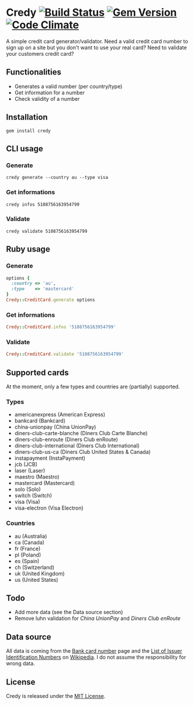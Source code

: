 # Credy [![Build Status](https://travis-ci.org/TimPetricola/Credy.png?branch=master)](https://travis-ci.org/TimPetricola/Credy) [![Gem Version](https://badge.fury.io/rb/credy.png)](http://badge.fury.io/rb/credy) [![Code Climate](https://codeclimate.com/github/TimPetricola/Credy.png)](https://codeclimate.com/github/TimPetricola/Credy)

A simple credit card generator/validator.
Need a valid credit card number to sign up on a site but you don't want to use your real card?
Need to validate your customers credit card?

## Functionalities
* Generates a valid number (per country/type)
* Get information for a number
* Check validity of a number

## Installation

`gem install credy`

## CLI usage

### Generate
```
credy generate --country au --type visa
```

### Get informations
```
credy infos 5108756163954799
```

### Validate
```
credy validate 5108756163954799
```

## Ruby usage

### Generate
``` ruby
options {
  :country => 'au',
  :type    => 'mastercard'
}
Credy::CreditCard.generate options
```

### Get informations
``` ruby
Credy::CreditCard.infos '5108756163954799'
```

### Validate
``` ruby
Credy::CreditCard.validate '5108756163954799'
```

## Supported cards

At the moment, only a few types and countries are (partially) supported.

### Types
* americanexpress (American Express)
* bankcard (Bankcard)
* china-unionpay (China UnionPay)
* diners-club-carte-blanche (Diners Club Carte Blanche)
* diners-club-enroute (Diners Club enRoute)
* diners-club-international (Diners Club International)
* diners-club-us-ca (Diners Club United States & Canada)
* instapayment (InstaPayment)
* jcb (JCB)
* laser (Laser)
* maestro (Maestro)
* mastercard (Mastercard)
* solo (Solo)
* switch (Switch)
* visa (Visa)
* visa-electron (Visa Electron)

### Countries
* au (Australia)
* ca (Canada)
* fr (France)
* pl (Poland)
* es (Spain)
* ch (Switzerland)
* uk (United Kingdom)
* us (United States)

## Todo
* Add more data (see the Data source section)
* Remove luhn validation for *China UnionPay* and *Diners Club enRoute*

## Data source
All data is coming from the [Bank card number](http://en.wikipedia.org/wiki/Bank_card_number) page and the [List of Issuer Identification Numbers](http://en.wikipedia.org/wiki/List_of_Issuer_Identification_Numbers) on [Wikipedia](http://wikipedia.org). I do not assume the responsibility for wrong data.

## License
Credy is released under the [MIT License](http://opensource.org/licenses/MIT).
